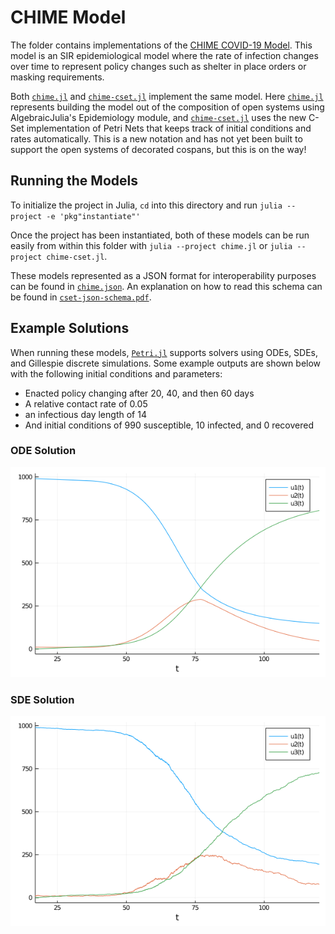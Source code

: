 # CHIME Model

The folder contains implementations of the [CHIME COVID-19
Model](https://github.com/CodeForPhilly/chime). This model is an SIR
epidemiological model where the rate of infection changes over time to represent
policy changes such as shelter in place orders or masking requirements.

Both
[`chime.jl`](https://github.com/AlgebraicJulia/AlgebraicPetri.jl/blob/petset/examples/covid/chime/chime.jl)
and
[`chime-cset.jl`](https://github.com/AlgebraicJulia/AlgebraicPetri.jl/blob/petset/examples/covid/chime/chime-cset.jl)
implement the same model. Here
[`chime.jl`](https://github.com/AlgebraicJulia/AlgebraicPetri.jl/blob/petset/examples/covid/chime/chime.jl)
represents building the model out of the composition of open systems using
AlgebraicJulia's Epidemiology module, and
[`chime-cset.jl`](https://github.com/AlgebraicJulia/AlgebraicPetri.jl/blob/petset/examples/covid/chime/chime-cset.jl)
uses the new C-Set implementation of Petri Nets that keeps track of initial
conditions and rates automatically. This is a new notation and has not yet been
built to support the open systems of decorated cospans, but this is on the way!

## Running the Models

To initialize the project in Julia, `cd` into this directory and run `julia
--project -e 'pkg"instantiate"'`

Once the project has been instantiated, both of these models can be run easily
from within this folder with `julia --project chime.jl` or `julia --project
chime-cset.jl`.

These models represented as a JSON format for interoperability purposes can be
found in
[`chime.json`](https://github.com/AlgebraicJulia/AlgebraicPetri.jl/blob/petset/examples/covid/chime/chime.json).
An explanation on how to read this schema can be found in
[`cset-json-schema.pdf`](https://github.com/AlgebraicJulia/AlgebraicPetri.jl/blob/petset/examples/covid/chime/cset-json-schema.pdf).

## Example Solutions

When running these models,
[`Petri.jl`](https://mehalter.github.io/Petri.jl/stable/) supports solvers using
ODEs, SDEs, and Gillespie discrete simulations. Some example outputs are shown
below with the following initial conditions and parameters:

- Enacted policy changing after 20, 40, and then 60 days
- A relative contact rate of 0.05
- an infectious day length of 14
- And initial conditions of 990 susceptible, 10 infected, and 0 recovered

### ODE Solution

![ODE Solution of the CHIME Model](ode-chime.png)

### SDE Solution

![SDE Solution of the CHIME Model](sde-chime.png)
